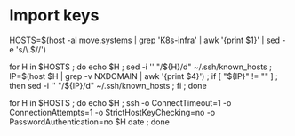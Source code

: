 
# Import keys

HOSTS=$(host -al move.systems | grep 'K8s-infra' |  awk '{print $1}' | sed -e 's/\.$//')

for H in $HOSTS ; do echo $H ; sed -i '' "/${H}/d"  ~/.ssh/known_hosts ; IP=$(host $H | grep -v NXDOMAIN | awk '{print $4}') ;  if [ "${IP}" != "" ] ; then sed -i '' "/${IP}/d"  ~/.ssh/known_hosts ; fi ; done

for H in $HOSTS ; do echo $H ; ssh -o ConnectTimeout=1 -o ConnectionAttempts=1 -o StrictHostKeyChecking=no -o PasswordAuthentication=no $H date ; done
